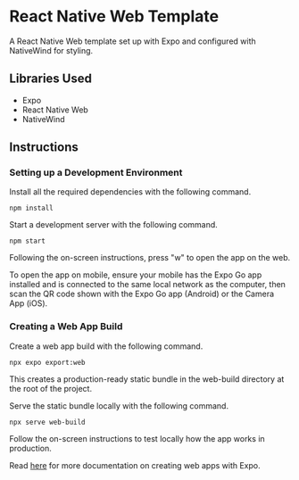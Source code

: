 # React Native Web Template

A React Native Web template set up with Expo and configured with NativeWind for styling.

## Libraries Used
- Expo
- React Native Web
- NativeWind

## Instructions

### Setting up a Development Environment

Install all the required dependencies with the following command.
```
npm install
```
Start a development server with the following command.
```
npm start
```
Following the on-screen instructions, press "w" to open the app on the web.

To open the app on mobile, ensure your mobile has the Expo Go app installed and is connected to the same local network as the computer, then scan the QR code shown with the Expo Go app (Android) or the Camera App (iOS).

### Creating a Web App Build

Create a web app build with the following command.
```
npx expo export:web
```
This creates a production-ready static bundle in the web-build directory at the root of the project.

Serve the static bundle locally with the following command.
```
npx serve web-build
```
Follow the on-screen instructions to test locally how the app works in production.

Read [here](https://docs.expo.dev/distribution/publishing-websites/) for more documentation on creating web apps with Expo.